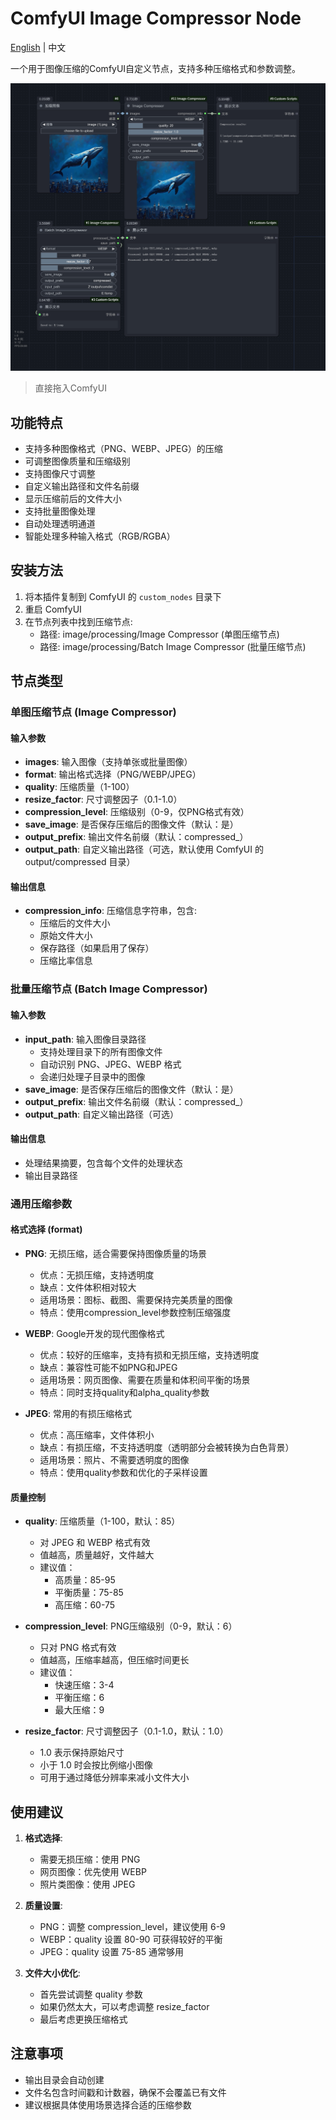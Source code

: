# ComfyUI Image Compressor Node

[English](README_en.md) | 中文

一个用于图像压缩的ComfyUI自定义节点，支持多种压缩格式和参数调整。

![image](workflow.png)

> 直接拖入ComfyUI

## 功能特点

- 支持多种图像格式（PNG、WEBP、JPEG）的压缩
- 可调整图像质量和压缩级别
- 支持图像尺寸调整
- 自定义输出路径和文件名前缀
- 显示压缩前后的文件大小
- 支持批量图像处理
- 自动处理透明通道
- 智能处理多种输入格式（RGB/RGBA）

## 安装方法

1. 将本插件复制到 ComfyUI 的 `custom_nodes` 目录下
2. 重启 ComfyUI
3. 在节点列表中找到压缩节点:
   - 路径: image/processing/Image Compressor (单图压缩节点)
   - 路径: image/processing/Batch Image Compressor (批量压缩节点)

## 节点类型

### 单图压缩节点 (Image Compressor)

#### 输入参数
- **images**: 输入图像（支持单张或批量图像）
- **format**: 输出格式选择（PNG/WEBP/JPEG）
- **quality**: 压缩质量（1-100）
- **resize_factor**: 尺寸调整因子（0.1-1.0）
- **compression_level**: 压缩级别（0-9，仅PNG格式有效）
- **save_image**: 是否保存压缩后的图像文件（默认：是）
- **output_prefix**: 输出文件名前缀（默认：compressed_）
- **output_path**: 自定义输出路径（可选，默认使用 ComfyUI 的 output/compressed 目录）

#### 输出信息
- **compression_info**: 压缩信息字符串，包含:
  - 压缩后的文件大小
  - 原始文件大小
  - 保存路径（如果启用了保存）
  - 压缩比率信息

### 批量压缩节点 (Batch Image Compressor)

#### 输入参数
- **input_path**: 输入图像目录路径
  - 支持处理目录下的所有图像文件
  - 自动识别 PNG、JPEG、WEBP 格式
  - 会递归处理子目录中的图像
- **save_image**: 是否保存压缩后的图像文件（默认：是）
- **output_prefix**: 输出文件名前缀（默认：compressed_）
- **output_path**: 自定义输出路径（可选）

#### 输出信息
- 处理结果摘要，包含每个文件的处理状态
- 输出目录路径

### 通用压缩参数

#### 格式选择 (format)
- **PNG**: 无损压缩，适合需要保持图像质量的场景
  - 优点：无损压缩，支持透明度
  - 缺点：文件体积相对较大
  - 适用场景：图标、截图、需要保持完美质量的图像
  - 特点：使用compression_level参数控制压缩强度

- **WEBP**: Google开发的现代图像格式
  - 优点：较好的压缩率，支持有损和无损压缩，支持透明度
  - 缺点：兼容性可能不如PNG和JPEG
  - 适用场景：网页图像、需要在质量和体积间平衡的场景
  - 特点：同时支持quality和alpha_quality参数

- **JPEG**: 常用的有损压缩格式
  - 优点：高压缩率，文件体积小
  - 缺点：有损压缩，不支持透明度（透明部分会被转换为白色背景）
  - 适用场景：照片、不需要透明度的图像
  - 特点：使用quality参数和优化的子采样设置

#### 质量控制
- **quality**: 压缩质量（1-100，默认：85）
  - 对 JPEG 和 WEBP 格式有效
  - 值越高，质量越好，文件越大
  - 建议值：
    - 高质量：85-95
    - 平衡质量：75-85
    - 高压缩：60-75

- **compression_level**: PNG压缩级别（0-9，默认：6）
  - 只对 PNG 格式有效
  - 值越高，压缩率越高，但压缩时间更长
  - 建议值：
    - 快速压缩：3-4
    - 平衡压缩：6
    - 最大压缩：9

- **resize_factor**: 尺寸调整因子（0.1-1.0，默认：1.0）
  - 1.0 表示保持原始尺寸
  - 小于 1.0 时会按比例缩小图像
  - 可用于通过降低分辨率来减小文件大小

## 使用建议

1. **格式选择**:
   - 需要无损压缩：使用 PNG
   - 网页图像：优先使用 WEBP
   - 照片类图像：使用 JPEG

2. **质量设置**:
   - PNG：调整 compression_level，建议使用 6-9
   - WEBP：quality 设置 80-90 可获得较好的平衡
   - JPEG：quality 设置 75-85 通常够用

3. **文件大小优化**:
   - 首先尝试调整 quality 参数
   - 如果仍然太大，可以考虑调整 resize_factor
   - 最后考虑更换压缩格式

## 注意事项

- 输出目录会自动创建
- 文件名包含时间戳和计数器，确保不会覆盖已有文件
- 建议根据具体使用场景选择合适的压缩参数